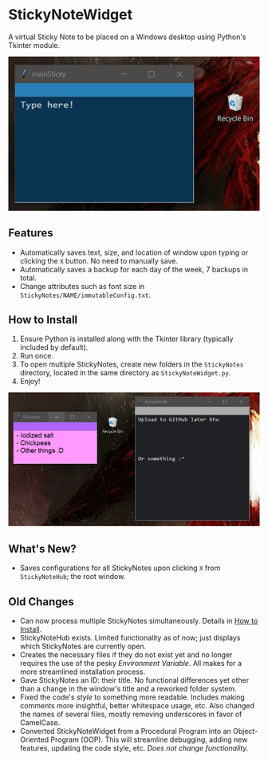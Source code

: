 # StickyNoteWidget
A virtual Sticky Note to be placed on a Windows desktop using Python's Tkinter module.

<p align="center">
  <img src="images/initialExample.JPG" alt="Example of Sticky Note Widget in action">
</p>

## Features
- Automatically saves text, size, and location of window upon typing or clicking the `X` button. No need to manually save.
- Automatically saves a backup for each day of the week, 7 backups in total.
- Change attributes such as font size in `StickyNotes/NAME/immutableConfig.txt`.

## How to Install
1. Ensure Python is installed along with the Tkinter library (typically included by default).
2. Run once.
3. To open multiple StickyNotes, create new folders in the `StickyNotes` directory, located in the same directory as `StickyNoteWidget.py`.
4. Enjoy!

<p align="center">
  <img src="images/advancedExample.JPG" alt="Example of changed attributes">
</p>

## What's New?
- Saves configurations for all StickyNotes upon clicking `X` from `StickyNoteHub`; the root window.

## Old Changes
- Can now process multiple StickyNotes simultaneously. Details in [How to Install](#how-to-install).
- StickyNoteHub exists. Limited functionality as of now; just displays which StickyNotes are currently open.
- Creates the necessary files if they do not exist yet and no longer requires the use of the pesky _Environment Variable_. All makes for a more streamlined installation process.
- Gave StickyNotes an ID: their title. No functional differences yet other than a change in the window's title and a reworked folder system.
- Fixed the code's _style_ to something more readable. Includes making comments more insightful, better whitespace usage, etc. Also changed the names of several files, mostly removing underscores in favor of CamelCase.
- Converted StickyNoteWidget from a Procedural Program into an Object-Oriented Program (OOP). This will streamline debugging, adding new features, updating the code style, etc. _Does not change functionality._

